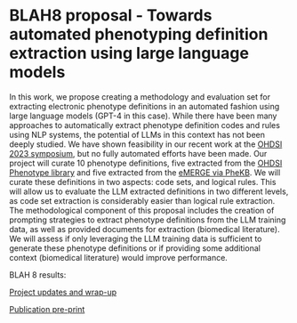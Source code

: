 # BLAH8 proposal - Towards automated phenotyping definition extraction using large language models

In this work, we propose creating a methodology and evaluation set for extracting electronic phenotype definitions in an automated fashion using large language models (GPT-4 in this case). While there have been many approaches to automatically extract phenotype definition codes and rules using NLP systems, the potential of LLMs in this context has not been deeply studied. We have shown feasibility in our recent work at the [OHDSI 2023 symposium](https://www.ohdsi.org/2023showcase-102/), but no fully automated efforts have been made. Our project will curate 10 phenotype definitions, five extracted from the [OHDSI Phenotype library](https://ohdsi.github.io/PhenotypeLibrary/) and five extracted from the [eMERGE via PheKB](https://phekb.org/). We will curate these definitions in two aspects: code sets, and logical rules. This will allow us to evaluate the LLM extracted definitions in two different levels, as code set extraction is considerably easier than logical rule extraction. The methodological component of this proposal includes the creation of prompting strategies to extract phenotype definitions from the LLM training data, as well as provided documents for extraction (biomedical literature). We will assess if only leveraging the LLM training data is sufficient to generate these phenotype definitions or if providing some additional context (biomedical literature) would improve performance. 

BLAH 8 results:

[Project updates and wrap-up](https://docs.google.com/presentation/d/1zfoxt6Kif8lygkLqJPGHxMpKzW7S04ULEcM9pWpcXpw/edit#slide=id.g2b0b983024e_1_65)

[Publication pre-print](https://www.researchsquare.com/article/rs-4798033/v1)

